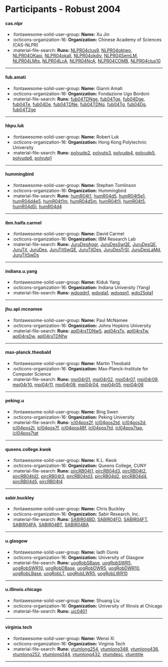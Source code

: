 # Participants - Robust 2004 

#### cas.nlpr
 - :fontawesome-solid-user-group: **Name:** Xu Jin
 - :octicons-organization-16: **Organization:** Chinese Academy of Sciences (CAS-NLPR)
 - :material-file-search: **Runs:** [NLPR04clus9](./runs.md#nlpr04clus9), [NLPR04oktwo](./runs.md#nlpr04oktwo), [NLPR04OKapi](./runs.md#nlpr04okapi), [NLPR04okall](./runs.md#nlpr04okall), [NLPR04okdiv](./runs.md#nlpr04okdiv), [NLPR04SemLM](./runs.md#nlpr04semlm), [NLPR04LMts](./runs.md#nlpr04lmts), [NLPR04LcA](./runs.md#nlpr04lca), [NLPR04NcA](./runs.md#nlpr04nca), [NLPR04COMB](./runs.md#nlpr04comb), [NLPR04clus10](./runs.md#nlpr04clus10)

---
#### fub.amati
 - :fontawesome-solid-user-group: **Name:** Gianni Amati
 - :octicons-organization-16: **Organization:** Fondazione Ugo Bordoni
 - :material-file-search: **Runs:** [fub04TDNge](./runs.md#fub04tdnge), [fub04Tge](./runs.md#fub04tge), [fub04Dge](./runs.md#fub04dge), [fub04Te](./runs.md#fub04te), [fub04De](./runs.md#fub04de), [fub04TDNe](./runs.md#fub04tdne), [fub04TDNg](./runs.md#fub04tdng), [fub04Tg](./runs.md#fub04tg), [fub04Dg](./runs.md#fub04dg), [fub04T2ge](./runs.md#fub04t2ge)

---
#### hkpu.luk
 - :fontawesome-solid-user-group: **Name:** Robert Luk
 - :octicons-organization-16: **Organization:** Hong Kong Polytechnic University
 - :material-file-search: **Runs:** [polyudp2](./runs.md#polyudp2), [polyutp3](./runs.md#polyutp3), [polyudp4](./runs.md#polyudp4), [polyudp5](./runs.md#polyudp5), [polyudp6](./runs.md#polyudp6), [polyutp1](./runs.md#polyutp1)

---
#### hummingbird
 - :fontawesome-solid-user-group: **Name:** Stephen Tomlinson
 - :octicons-organization-16: **Organization:** Hummingbird
 - :material-file-search: **Runs:** [humR04t1](./runs.md#humr04t1), [humR04d5](./runs.md#humr04d5), [humR04t5e1](./runs.md#humr04t5e1), [humR04d4e5](./runs.md#humr04d4e5), [humR04t1m](./runs.md#humr04t1m), [humR04d5m](./runs.md#humr04d5m), [humR04t1i](./runs.md#humr04t1i), [humR04t5](./runs.md#humr04t5), [humR04d5i](./runs.md#humr04d5i), [humR04d4](./runs.md#humr04d4)

---
#### ibm.haifa.carmel
 - :fontawesome-solid-user-group: **Name:** David Carmel
 - :octicons-organization-16: **Organization:** IBM Research Lab
 - :material-file-search: **Runs:** [JuruDesAggr](./runs.md#jurudesaggr), [JuruDesSwQE](./runs.md#jurudesswqe), [JuruDesQE](./runs.md#jurudesqe), [JuruTit](./runs.md#jurutit), [JuruDes](./runs.md#jurudes), [JuruTitSwQE](./runs.md#jurutitswqe), [JuruTitDes](./runs.md#jurutitdes), [JuruDesTrSl](./runs.md#jurudestrsl), [JuruDesLaMd](./runs.md#jurudeslamd), [JuruTitSwDs](./runs.md#jurutitswds)

---
#### indiana.u.yang
 - :fontawesome-solid-user-group: **Name:** Kiduk Yang
 - :octicons-organization-16: **Organization:** Indiana University (Yang)
 - :material-file-search: **Runs:** [wdoqdn1](./runs.md#wdoqdn1), [wdoqla1](./runs.md#wdoqla1), [wdoqsn1](./runs.md#wdoqsn1), [wdo25qla1](./runs.md#wdo25qla1)

---
#### jhu.apl.mcnamee
 - :fontawesome-solid-user-group: **Name:** Paul McNamee
 - :octicons-organization-16: **Organization:** Johns Hopkins University
 - :material-file-search: **Runs:** [apl04rsTDNw5](./runs.md#apl04rstdnw5), [apl04rsTs](./runs.md#apl04rsts), [apl04rsTw](./runs.md#apl04rstw), [apl04rsDw](./runs.md#apl04rsdw), [apl04rsTDNfw](./runs.md#apl04rstdnfw)

---
#### max-planck.theobald
 - :fontawesome-solid-user-group: **Name:** Martin Theobald
 - :octicons-organization-16: **Organization:** Max-Planck-Institute for Computer Science
 - :material-file-search: **Runs:** [mpi04r01](./runs.md#mpi04r01), [mpi04r02](./runs.md#mpi04r02), [mpi04r07](./runs.md#mpi04r07), [mpi04r09](./runs.md#mpi04r09), [mpi04r10](./runs.md#mpi04r10), [mpi04r11](./runs.md#mpi04r11), [mpi04r08](./runs.md#mpi04r08), [mpi04r04](./runs.md#mpi04r04), [mpi04r05](./runs.md#mpi04r05), [mpi04r06](./runs.md#mpi04r06)

---
#### peking.u
 - :fontawesome-solid-user-group: **Name:** Bing Swen
 - :octicons-organization-16: **Organization:** Peking University
 - :material-file-search: **Runs:** [icl04pos2f](./runs.md#icl04pos2f), [icl04pos2td](./runs.md#icl04pos2td), [icl04pos2d](./runs.md#icl04pos2d), [icl04pos2t](./runs.md#icl04pos2t), [icl04pos7f](./runs.md#icl04pos7f), [icl04pos48f](./runs.md#icl04pos48f), [icl04pos7td](./runs.md#icl04pos7td), [icl04pos7tap](./runs.md#icl04pos7tap), [icl04pos7tat](./runs.md#icl04pos7tat)

---
#### queens.college.kwok
 - :fontawesome-solid-user-group: **Name:** K.L. Kwok
 - :octicons-organization-16: **Organization:** Queens College, CUNY
 - :material-file-search: **Runs:** [pircRB04t1](./runs.md#pircrb04t1), [pircRB04d3](./runs.md#pircrb04d3), [pircRB04t2](./runs.md#pircrb04t2), [pircRB04td2](./runs.md#pircrb04td2), [pircRB04t3](./runs.md#pircrb04t3), [pircRB04td3](./runs.md#pircrb04td3), [pircRB04d2](./runs.md#pircrb04d2), [pircRB04d4](./runs.md#pircrb04d4), [pircRB04d5](./runs.md#pircrb04d5), [pircRB04t4](./runs.md#pircrb04t4)

---
#### sabir.buckley
 - :fontawesome-solid-user-group: **Name:** Chris Buckley
 - :octicons-organization-16: **Organization:** Sabir Research, Inc.
 - :material-file-search: **Runs:** [SABIR04BD](./runs.md#sabir04bd), [SABIR04FD](./runs.md#sabir04fd), [SABIR04FT](./runs.md#sabir04ft), [SABIR04FA](./runs.md#sabir04fa), [SABIR04BT](./runs.md#sabir04bt), [SABIR04BA](./runs.md#sabir04ba)

---
#### u.glasgow
 - :fontawesome-solid-user-group: **Name:** Iadh Ounis
 - :octicons-organization-16: **Organization:** University of Glasgow
 - :material-file-search: **Runs:** [uogRobSBase](./runs.md#uogrobsbase), [uogRobSWR5](./runs.md#uogrobswr5), [uogRobSWR10](./runs.md#uogrobswr10), [uogRobDBase](./runs.md#uogrobdbase), [uogRobDWR5](./runs.md#uogrobdwr5), [uogRobDWR10](./runs.md#uogrobdwr10), [uogRobLBase](./runs.md#uogroblbase), [uogRobLT](./runs.md#uogroblt), [uogRobLWR5](./runs.md#uogroblwr5), [uogRobLWR10](./runs.md#uogroblwr10)

---
#### u.illinois.chicago
 - :fontawesome-solid-user-group: **Name:** Shuang Liu
 - :octicons-organization-16: **Organization:** University of Illinois at Chicago
 - :material-file-search: **Runs:** [uic0401](./runs.md#uic0401)

---
#### virginia.tech
 - :fontawesome-solid-user-group: **Name:** Wensi Xi
 - :octicons-organization-16: **Organization:** Virginia Tech
 - :material-file-search: **Runs:** [vtumlong254](./runs.md#vtumlong254), [vtumlong348](./runs.md#vtumlong348), [vtumlong436](./runs.md#vtumlong436), [vtumlong252](./runs.md#vtumlong252), [vtumlong344](./runs.md#vtumlong344), [vtumlong432](./runs.md#vtumlong432), [vtumdesc](./runs.md#vtumdesc), [vtumtitle](./runs.md#vtumtitle)

---
